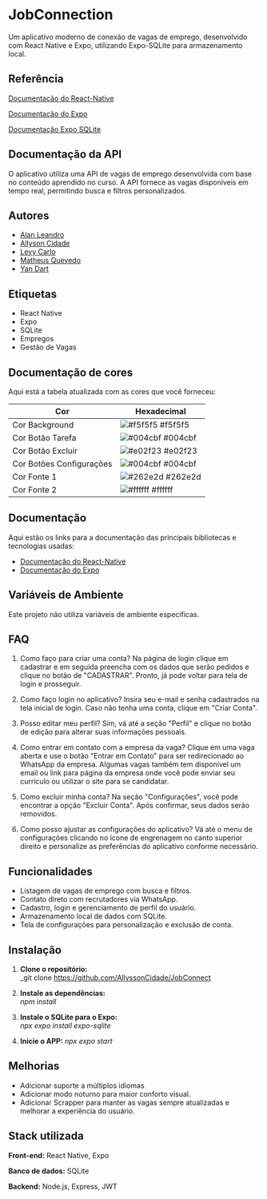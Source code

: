 # JobConnection

Um aplicativo moderno de conexão de vagas de emprego, desenvolvido com React Native e Expo, utilizando Expo-SQLite para armazenamento local.

## Referência

[Documentação do React-Native](https://reactnative.dev/)

[Documentação do Expo](https://docs.expo.dev/)

[Documentação Expo SQLite](https://docs.expo.dev/versions/latest/sdk/sqlite/)

## Documentação da API

O aplicativo utiliza uma API de vagas de emprego desenvolvida com base no conteúdo aprendido no curso. A API fornece as vagas disponíveis em tempo real, permitindo busca e filtros personalizados.

## Autores

- [Alan Leandro](https://www.github.com/alanleandro23)
- [Allyson Cidade](https://www.github.com/AllyssonCidade)
- [Levy Carlo](https://www.github.com/levyycarlo)
- [Matheus Quevedo](https://www.github.com/matheusquevedodev)
- [Yan Dart](https://www.github.com/YLeall)

## Etiquetas

- React Native
- Expo
- SQLite
- Empregos
- Gestão de Vagas

## Documentação de cores

Aqui está a tabela atualizada com as cores que você forneceu:

| Cor                      | Hexadecimal                                                      |
| ------------------------ | ---------------------------------------------------------------- |
| Cor Background           | ![#f5f5f5](https://via.placeholder.com/10/f5f5f5?text=+) #f5f5f5 |
| Cor Botão Tarefa         | ![#004cbf](https://via.placeholder.com/10/004cbf?text=+) #004cbf |
| Cor Botão Excluir        | ![#e02f23](https://via.placeholder.com/10/e02f23?text=+) #e02f23 |
| Cor Botões Configurações | ![#004cbf](https://via.placeholder.com/10/004cbf?text=+) #004cbf |
| Cor Fonte 1              | ![#262e2d](https://via.placeholder.com/10/262e2d?text=+) #262e2d |
| Cor Fonte 2              | ![#ffffff](https://via.placeholder.com/10/ffffff?text=+) #ffffff |

## Documentação

Aqui estão os links para a documentação das principais bibliotecas e tecnologias usadas:

- [Documentação do React-Native](https://reactnative.dev/)
- [Documentação do Expo](https://docs.expo.dev/)

## Variáveis de Ambiente

Este projeto não utiliza variáveis de ambiente específicas.

## FAQ

1.  Como faço para criar uma conta?
    Na página de login clique em cadastrar e em seguida preencha com os dados que serão pedidos e clique no botão de "CADASTRAR". Pronto, já pode voltar para tela de login e prosseguir.

2.  Como faço login no aplicativo?
    Insira seu e-mail e senha cadastrados na tela inicial de login. Caso não tenha uma conta, clique em "Criar Conta".

3.  Posso editar meu perfil?
    Sim, vá até a seção "Perfil" e clique no botão de edição para alterar suas informações pessoais.

4.  Como entrar em contato com a empresa da vaga?
    Clique em uma vaga aberta e use o botão "Entrar em Contato" para ser redirecionado ao WhatsApp da empresa.
    Algumas vagas também tem disponível um email ou link para página da empresa onde você pode enviar seu currículo ou utilizar o site para se candidatar.

5.  Como excluir minha conta?
    Na seção "Configurações", você pode encontrar a opção "Excluir Conta". Após confirmar, seus dados serão removidos.

6.  Como posso ajustar as configurações do aplicativo?
    Vá até o menu de configurações clicando no ícone de engrenagem no canto superior direito e personalize as preferências do aplicativo conforme necessário.

## Funcionalidades

- Listagem de vagas de emprego com busca e filtros.
- Contato direto com recrutadores via WhatsApp.
- Cadastro, login e gerenciamento de perfil do usuário.
- Armazenamento local de dados com SQLite.
- Tela de configurações para personalização e exclusão de conta.

## Instalação

1. **Clone o repositório:**  
   \_git clone https://github.com/AllyssonCidade/JobConnect

2. **Instale as dependências:**  
   _npm install_

3. **Instale o SQLite para o Expo:**  
   _npx expo install expo-sqlite_

4. **Inicie o APP:**
   _npx expo start_

## Melhorias

- Adicionar suporte a múltiplos idiomas
- Adicionar modo noturno para maior conforto visual.
- Adicionar Scrapper para manter as vagas sempre atualizadas e melhorar a experiência do usuário.

## Stack utilizada

**Front-end:** React Native, Expo

**Banco de dados:** SQLite

**Backend:** Node.js, Express, JWT
